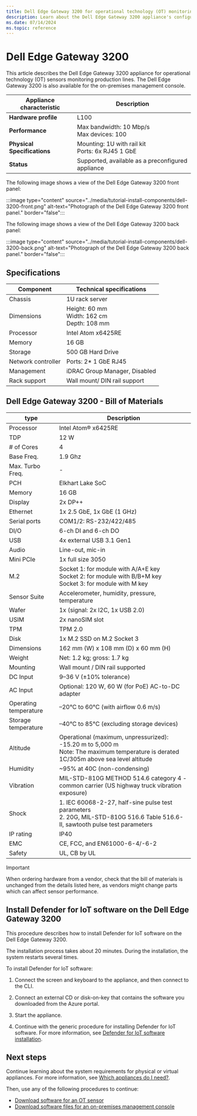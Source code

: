 ```yaml
---
title: Dell Edge Gateway 3200 for operational technology (OT) monitoring - Microsoft Defender for IoT
description: Learn about the Dell Edge Gateway 3200 appliance's configuration when used for OT monitoring with Microsoft Defender for IoT in enterprise deployments.
ms.date: 07/14/2024
ms.topic: reference
---
```


# Dell Edge Gateway 3200

This article describes the Dell Edge Gateway 3200 appliance for operational technology (OT) sensors monitoring production lines. The Dell Edge Gateway 3200 is also available for the on-premises management console.

|Appliance characteristic  | Description|
|---------|---------|
|**Hardware profile** | L100|
|**Performance** | Max bandwidth: 10 Mbp/s<br>Max devices: 100 |
|**Physical Specifications** | Mounting: 1U with rail kit<br>Ports: 6x RJ45 1 GbE|
|**Status** | Supported, available as a preconfigured appliance|

The following image shows a view of the Dell Edge Gateway 3200 front panel:

:::image type="content" source="../media/tutorial-install-components/dell-3200-front.png" alt-text="Photograph of the Dell Edge Gateway 3200 front panel." border="false":::

The following image shows a view of the Dell Edge Gateway 3200 back panel:

:::image type="content" source="../media/tutorial-install-components/dell-3200-back.png" alt-text="Photograph of the Dell Edge Gateway 3200 back panel." border="false":::

## Specifications

|Component| Technical specifications|
|----|----|
|Chassis| 1U rack server |
|Dimensions| Height: 60 mm <br>Width: 162 cm<br>Depth: 108 mm |
|Processor| Intel Atom x6425RE |
|Memory|16 GB |
|Storage| 500 GB Hard Drive |
|Network controller| Ports: 2* 1 GbE RJ45 |
|Management|iDRAC Group Manager, Disabled |
|Rack support| Wall mount/ DIN rail support |

## Dell Edge Gateway 3200 - Bill of Materials

|type|Description|
|----|----|
| Processor | Intel Atom® x6425RE |
|TDP | 12 W |
|# of Cores | 4 |
|Base Freq. | 1.9 Ghz |
|Max. Turbo Freq.| - |
|PCH | Elkhart Lake SoC   |
|Memory | 16 GB |
|Display | 2x DP++ |
|Ethernet | 1x 2.5 GbE, 1x GbE (1 GHz) |
|Serial ports| COM1/2: RS-232/422/485   |
|DI/O | 6-ch DI and 6-ch DO |
|USB | 4x external USB 3.1 Gen1 |
|Audio | Line-out, mic-in  |
|Mini PCIe   | 1x full size 3050 |
|M.2 | Socket 1: for module with A/A+E key<br>Socket 2: for module with B/B+M key <br>Socket 3: for module with M key   |
|Sensor Suite  | Accelerometer, humidity, pressure, temperature |
|Wafer | 1x (signal: 2x I2C, 1x USB 2.0) |
|USIM   | 2x nanoSIM slot |
|TPM   | TPM 2.0 |
|Disk| 1x M.2 SSD on M.2 Socket 3 |
|Dimensions   | 162 mm (W) x 108 mm (D) x 60 mm (H) |
|Weight   | Net: 1.2 kg; gross: 1.7 kg  |
|Mounting | Wall mount / DIN rail supported |
|DC Input | 9–36 V (±10% tolerance)   |
|AC Input | Optional: 120 W, 60 W (for PoE) AC-to-DC adapter |
|Operating temperature | –20°C to 60°C (with airflow 0.6 m/s) |
|Storage temperature | –40°C to 85°C (excluding storage devices) |
|Altitude | Operational (maximum, unpressurized): -15.20 m to 5,000 m<br> Note: The maximum temperature is derated 1C/305m above sea level altitude  |
|Humidity| ~95% at 40C (non-condensing) |
|Vibration| MIL-STD-810G METHOD 514.6 category 4 - common carrier (US highway truck vibration exposure) |
|Shock| 1. IEC 60068-2-27, half-sine pulse test parameters<br>2. 20G, MIL-STD-810G 516.6 Table 516.6-II, sawtooth pulse test parameters |
|IP rating | IP40 |
|EMC | CE, FCC, and EN61000-6-4/-6-2 |
| Safety | UL, CB by UL  |

>[!Important]
>
>When ordering hardware from a vendor, check that the bill of materials is unchanged from the details listed here, as vendors might change parts which can affect sensor performance.

## Install Defender for IoT software on the Dell Edge Gateway 3200

This procedure describes how to install Defender for IoT software on the Dell Edge Gateway 3200.

The installation process takes about 20 minutes. During the installation, the system restarts several times.

To install Defender for IoT software:

1. Connect the screen and keyboard to the appliance, and then connect to the CLI.

1. Connect an external CD or disk-on-key that contains the software you downloaded from the Azure portal.

1. Start the appliance.

1. Continue with the generic procedure for installing Defender for IoT software. For more information, see [Defender for IoT software installation](../how-to-install-software.md).

## Next steps

Continue learning about the system requirements for physical or virtual appliances. For more information, see [Which appliances do I need?](../ot-appliance-sizing.md).

Then, use any of the following procedures to continue:

- [Download software for an OT sensor](../ot-deploy/install-software-ot-sensor.md#download-software-files-from-the-azure-portal)
- [Download software files for an on-premises management console](../legacy-central-management/install-software-on-premises-management-console.md#download-software-files-from-the-azure-portal)
